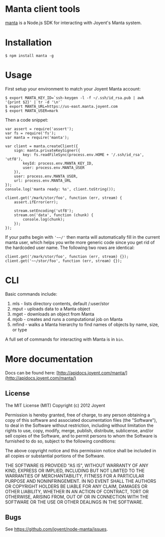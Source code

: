 # Manta client tools

[manta](http://apidocs.joyent.com/manta/nodesdk.html) is a Node.js SDK for interacting
with Joyent's Manta system.

# Installation

    $ npm install manta -g

# Usage

First setup your environment to match your Joyent Manta account:

    $ export MANTA_KEY_ID=`ssh-keygen -l -f ~/.ssh/id_rsa.pub | awk '{print $2}' | tr -d '\n'`
    $ export MANTA_URL=https://us-east.manta.joyent.com 
    $ export MANTA_USER=mark

Then a code snippet:

    var assert = require('assert');
    var fs = require('fs');
    var manta = require('manta');

    var client = manta.createClient({
        sign: manta.privateKeySigner({
            key: fs.readFileSync(process.env.HOME + '/.ssh/id_rsa', 'utf8'),
            keyId: process.env.MANTA_KEY_ID,
            user: process.env.MANTA_USER
        }),
        user: process.env.MANTA_USER,
        url: process.env.MANTA_URL
    });
    console.log('manta ready: %s', client.toString());

    client.get('/mark/stor/foo', function (err, stream) {
        assert.ifError(err);

        stream.setEncoding('utf8');
        stream.on('data', function (chunk) {
            console.log(chunk);
        });
    });
    
If your paths begin with `'~~/'` then manta will automatically fill in the current manta user, which helps
you write more generic code since you get rid of the hardcoded user name. The following two rows are identical:

    client.get('/mark/stor/foo', function (err, stream) {});
    client.get('~~/stor/foo', function (err, stream) {});
    
# CLI

Basic commands include:

1. mls - lists directory contents, default /:user/stor
2. mput - uploads data to a Manta object
3. mget - downloads an object from Manta
4. mjob - creates and runs a computational job on Manta
5. mfind - walks a Manta hierarchy to find names of objects by name, size, or type

A full set of commands for interacting with Manta is in `bin`.

# More documentation

Docs can be found here: 
[http://apidocs.joyent.com/manta/](http://apidocs.joyent.com/manta/)




## License

The MIT License (MIT)
Copyright (c) 2012 Joyent

Permission is hereby granted, free of charge, to any person obtaining a copy of
this software and associated documentation files (the "Software"), to deal in
the Software without restriction, including without limitation the rights to
use, copy, modify, merge, publish, distribute, sublicense, and/or sell copies of
the Software, and to permit persons to whom the Software is furnished to do so,
subject to the following conditions:

The above copyright notice and this permission notice shall be included in all
copies or substantial portions of the Software.

THE SOFTWARE IS PROVIDED "AS IS", WITHOUT WARRANTY OF ANY KIND, EXPRESS OR
IMPLIED, INCLUDING BUT NOT LIMITED TO THE WARRANTIES OF MERCHANTABILITY,
FITNESS FOR A PARTICULAR PURPOSE AND NONINFRINGEMENT. IN NO EVENT SHALL THE
AUTHORS OR COPYRIGHT HOLDERS BE LIABLE FOR ANY CLAIM, DAMAGES OR OTHER
LIABILITY, WHETHER IN AN ACTION OF CONTRACT, TORT OR OTHERWISE, ARISING FROM,
OUT OF OR IN CONNECTION WITH THE SOFTWARE OR THE USE OR OTHER DEALINGS IN THE
SOFTWARE.

## Bugs

See <https://github.com/joyent/node-manta/issues>.
